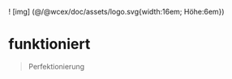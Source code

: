 <!--DESC: {"icon":"explore"} -->
! [img] (@/@wcex/doc/assets/logo.svg{width:16em; Höhe:6em})
# funktioniert
> Perfektionierung

